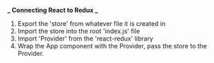 **_ Connecting React to Redux _**

1. Export the 'store' from whatever file it is created in
2. Import the store into the root 'index.js' file
3. Import 'Provider' from the 'react-redux' library
4. Wrap the App component with the Provider, pass the store to the Provider.

